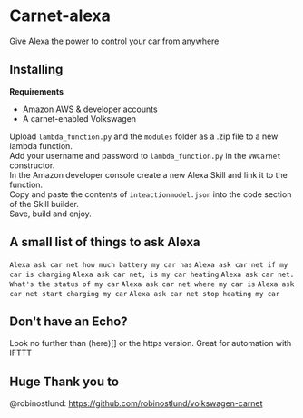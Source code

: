 # Carnet-alexa
Give Alexa the power to control your car from anywhere

## Installing
**Requirements**
* Amazon AWS & developer accounts
* A carnet-enabled Volkswagen

Upload `lambda_function.py` and the  `modules` folder as a .zip file to a new lambda function.<br>
Add your username and password to `lambda_function.py` in the `VWCarnet` constructor.<br>
In the Amazon developer console create a new Alexa Skill and link it to the function.<br>
Copy and paste the contents of `inteactionmodel.json` into the code section of the Skill builder.<br>
Save, build and enjoy.

## A small list of things to ask Alexa
`Alexa ask car net how much battery my car has`
`Alexa ask car net if my car is charging`
`Alexa ask car net, is my car heating`
`Alexa ask car net. What's the status of my car`
`Alexa ask car net where my car is`
`Alexa ask car net start charging my car`
`Alexa ask car net stop heating my car`

## Don't have an Echo?
Look no further than (here)[] or the https version. Great for automation with IFTTT

## Huge Thank you to
@robinostlund: https://github.com/robinostlund/volkswagen-carnet
